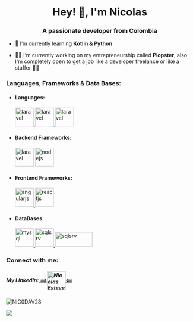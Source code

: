 <h1 align="center">Hey! 👋, I'm Nicolas</h1>
<h3 align="center">A passionate developer from Colombia</h3>


- 🌱 I’m currently learning **Kotlin & Python**

- 👨‍💻 I’m currently working on my entrepreneurship called **Plopster**, also I'm completely open to get a job like a developer freelance or like a staffer 👨‍💻


<h3 align="left">Languages, Frameworks & Data Bases:</h3>
<ul>
    <li>
        <h4 align="left">Languages:</h4>
<a href="https://www.linkedin.com/in/nicolas-estevez/" target="_blank"> <img  src="https://upload.wikimedia.org/wikipedia/commons/thumb/2/27/PHP-logo.svg/800px-PHP-logo.svg.png" alt="laravel" width="50" height="50"/> </a>
<a href="https://www.linkedin.com/in/nicolas-estevez/" target="_blank"> <img  src="https://upload.wikimedia.org/wikipedia/commons/thumb/4/4c/Typescript_logo_2020.svg/1200px-Typescript_logo_2020.svg.png" alt="laravel" width="50" height="50"/> </a>
<a href="https://www.linkedin.com/in/nicolas-estevez/" target="_blank"> <img  src="https://upload.wikimedia.org/wikipedia/commons/thumb/9/99/Unofficial_JavaScript_logo_2.svg/1200px-Unofficial_JavaScript_logo_2.svg.png" alt="laravel" width="50" height="50"/> </a>
</li>
<li>
    <h4 align="left">Backend Frameworks:</h4>
<a href="https://www.linkedin.com/in/nicolas-estevez/" target="_blank"> <img  src="https://laravel.com/img/logomark.min.svg" alt="laravel" width="50" height="50"/> </a>
<a><img alt="nodejs" src="https://upload.wikimedia.org/wikipedia/commons/thumb/d/d9/Node.js_logo.svg/1280px-Node.js_logo.svg.png" alt="mysql" width="50" height="50"/></a> 
</li>

<li>
    <h4 align="left">Frontend Frameworks:</h4>
<a href="https://www.linkedin.com/in/nicolas-estevez/" target="_blank"> <img src="https://upload.wikimedia.org/wikipedia/commons/thumb/c/cf/Angular_full_color_logo.svg/1200px-Angular_full_color_logo.svg.png" alt="angularjs" width="50" height="50"/> </a> <a href="https://es.reactjs.org/" target="_blank"> <img src="https://w7.pngwing.com/pngs/452/495/png-transparent-react-javascript-angularjs-ionic-github-text-logo-symmetry-thumbnail.png" alt="reactjs" width="50" height="50"/> </a>
</li>

<li>
    <h4 align="left">DataBases:</h4>
<a href="https://www.linkedin.com/in/nicolas-estevez/" target="_blank"> <img  src="https://cdn-icons-png.flaticon.com/512/919/919836.png" alt="mysql" width="50" height="50"/> </a> 
<a href="https://www.linkedin.com/in/nicolas-estevez/" target="_blank"> <img  src="https://upload.wikimedia.org/wikipedia/he/3/39/Microsoft_SQL_server_logo.png?20120907215108" alt="sqlsrv" width="50" height="50"/> </a>
<a href="https://www.linkedin.com/in/nicolas-estevez/" target="_blank"> <img  src="https://webimages.mongodb.com/_com_assets/cms/kuyjf3vea2hg34taa-horizontal_default_slate_blue.svg?auto=format%252Ccompress" alt="sqlsrv" width="100" height="40"/> </a>
</li>
</ul>

<h3 align="left">Connect with me:</h3>
<p align="left"><h5>My LinkedIn:<a href="https://www.linkedin.com/in/nicolas-estevez/" target="_blank"> ==><img align="center" src="https://static.vecteezy.com/system/resources/previews/017/339/624/non_2x/linkedin-icon-free-png.png" alt="Nicolas Estevez" height="50" width="50" /><==</a>
</h5>
</p>


<p><img align="center" src="https://github-readme-stats.vercel.app/api/top-langs?username=NiC0DAV&show_icons=true&theme=dark&locale=en&layout=compact" alt="NiC0DAV28" /></p>

![](https://komarev.com/ghpvc/?username=nic0dav&color=blue)
